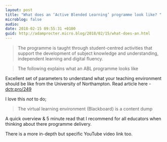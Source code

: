 ```yaml
---
layout: post
title: "What does an ‘Active Blended Learning’ programme look like? "
microblog: false
audio: 
date: 2018-02-15 09:55:31 +0100
guid: http://adamprocter.micro.blog/2018/02/15/what-does-an.html
---
```

> The programme is taught through student-centred activities that support the development of subject knowledge and understanding, independent learning and digital fluency.

> The following explains what an ABL programme looks like

Excellent set of parameters to understand what your teaching environment should be like from the University of Northampton.
Read article here - [dctr.pro/249](http://dctr.pro/249) 

I love this *not* to do;

> The virtual learning environment (Blackboard) is a content dump

A quick overview & 5 minute read that I recommend for all educators when thinking about there programme delivery. 

There is a more in-depth but specific YouTube video link too. 
